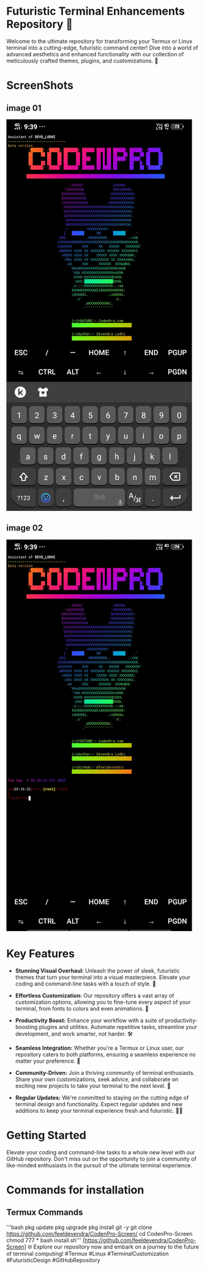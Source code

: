 # Futuristic Terminal Enhancements Repository 🚀

Welcome to the ultimate repository for transforming your Termux or Linux terminal into a cutting-edge, futuristic command center! Dive into a world of advanced aesthetics and enhanced functionality with our collection of meticulously crafted themes, plugins, and customizations. 🌟

# ScreenShots 
## image 01 
![sreenshot 01](https://github.com/feeldevendra/CodenPro-Screen/blob/main/Screenshot_20230905_093947.jpg)
## image 02 
![Screenshot 02](https://github.com/feeldevendra/CodenPro-Screen/blob/main/Screenshot_20230905_093940.jpg)

# Key Features
- **Stunning Visual Overhaul:** Unleash the power of sleek, futuristic themes that turn your terminal into a visual masterpiece. Elevate your coding and command-line tasks with a touch of style. 💫

- **Effortless Customization:** Our repository offers a vast array of customization options, allowing you to fine-tune every aspect of your terminal, from fonts to colors and even animations. 🌈

- **Productivity Boost:** Enhance your workflow with a suite of productivity-boosting plugins and utilities. Automate repetitive tasks, streamline your development, and work smarter, not harder. 🛠️

- **Seamless Integration:** Whether you're a Termux or Linux user, our repository caters to both platforms, ensuring a seamless experience no matter your preference. 🔄

- **Community-Driven:** Join a thriving community of terminal enthusiasts. Share your own customizations, seek advice, and collaborate on exciting new projects to take your terminal to the next level. 🤝

- **Regular Updates:** We're committed to staying on the cutting edge of terminal design and functionality. Expect regular updates and new additions to keep your terminal experience fresh and futuristic. 🔄✨

# Getting Started
Elevate your coding and command-line tasks to a whole new level with our GitHub repository. Don't miss out on the opportunity to join a community of like-minded enthusiasts in the pursuit of the ultimate terminal experience.
# Commands for installation 
## Termux Commands 
'''bash
pkg update
pkg upgrade
pkg install git -y
git clone https://github.com/feeldevendra/CodenPro-Screen/
cd CodenPro-Screen
chmod 777 *
bash install.sh'''
[https://github.com/feeldevendra/CodenPro-Screen]
🌐 Explore our repository now and embark on a journey to the future of terminal computing! #Termux #Linux #TerminalCustomization #FuturisticDesign #GitHubRepository

